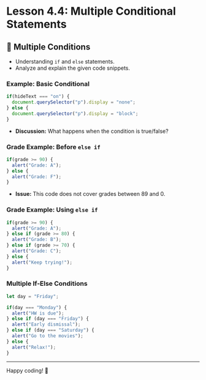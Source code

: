 # Lesson 4.4: Multiple Conditional Statements

## 🔀 Multiple Conditions
- Understanding `if` and `else` statements.
- Analyze and explain the given code snippets.

### Example: Basic Conditional
```javascript
if(hideText === "on") {
  document.querySelector("p").display = "none";
} else {
  document.querySelector("p").display = "block";
}
```
- **Discussion:** What happens when the condition is true/false?

### Grade Example: Before `else if`
```javascript
if(grade >= 90) {
  alert("Grade: A");
} else {
  alert("Grade: F");
}
```
- **Issue:** This code does not cover grades between 89 and 0.

### Grade Example: Using `else if`
```javascript
if(grade >= 90) {
  alert("Grade: A");
} else if (grade >= 80) {
  alert("Grade: B");
} else if (grade >= 70) {
  alert("Grade: C");
} else {
  alert("Keep trying!");
}
```


### Multiple If-Else Conditions
```javascript
let day = "Friday";

if(day === "Monday") {
  alert("HW is due");
} else if (day === "Friday") {
  alert("Early dismissal");
} else if (day === "Saturday") {
  alert("Go to the movies");
} else {	
  alert("Relax!");
}
```

---

Happy coding! 🚀